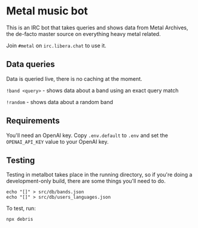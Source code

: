 # Metal music bot

This is an IRC bot that takes queries and shows data from Metal Archives, the
de-facto master source on everything heavy metal related.

Join `#metal` on `irc.libera.chat` to use it.

## Data queries

Data is queried live, there is no caching at the moment.

`!band <query>` - shows data about a band using an exact query match

`!random` - shows data about a random band

## Requirements

You'll need an OpenAI key. Copy `.env.default` to `.env` and set the `OPENAI_API_KEY` value to your OpenAI key.

## Testing

Testing in metalbot takes place in the running directory, so if you're doing a development-only build,
there are some things you'll need to do.

```shell
echo "[]" > src/db/bands.json
echo "[]" > src/db/users_languages.json
```

To test, run:

```shell
npx debris
```